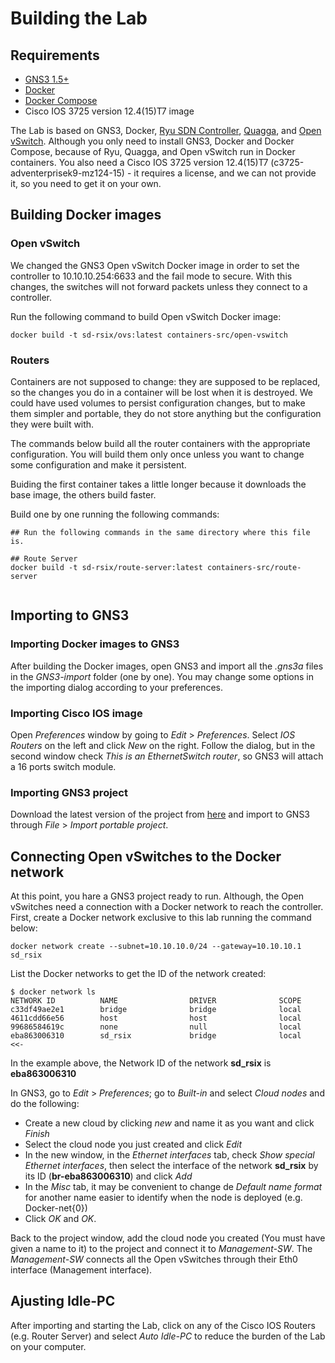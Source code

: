 # Building the Lab

## Requirements

* [GNS3 1.5+](https://www.gns3.com)
* [Docker](https://www.docker.com/)
* [Docker Compose](https://docs.docker.com/compose/)
* Cisco IOS 3725 version 12.4(15)T7 image

The Lab is based on GNS3, Docker, [Ryu SDN Controller](https://osrg.github.io/ryu/), [Quagga](http://www.nongnu.org/quagga/), and [Open vSwitch](http://openvswitch.org/). Although you only need to install GNS3, Docker and Docker Compose, because of Ryu, Quagga, and Open vSwitch run in Docker containers. You also need a Cisco IOS 3725 version 12.4(15)T7 (c3725-adventerprisek9-mz124-15) - it requires a license, and we can not provide it, so you need to get it on your own.

## Building Docker images

### Open vSwitch

We changed the GNS3 Open vSwitch Docker image in order to set the controller to 10.10.10.254:6633 and the fail mode to secure. With this changes, the switches will not forward packets unless they connect to a controller.

Run the following command to build Open vSwitch Docker image:

```
docker build -t sd-rsix/ovs:latest containers-src/open-vswitch
```

### Routers

Containers are not supposed to change: they are supposed to be replaced, so the changes you do in a container will be lost when it is destroyed. We could have used volumes to persist configuration changes, but to make them simpler and portable, they do not store anything but the configuration they were built with.

The commands below build all the router containers with the appropriate configuration. You will build them only once unless you want to change some configuration and make it persistent.

Buiding the first container takes a little longer because it downloads the base image, the others build faster.

Build one by one running the following commands:

```
## Run the following commands in the same directory where this file is.

## Route Server
docker build -t sd-rsix/route-server:latest containers-src/route-server


```


## Importing to GNS3

### Importing Docker images to GNS3

After building the Docker images, open GNS3 and import all the _.gns3a_ files in the _GNS3-import_ folder (one by one). You may change some options in the importing dialog according to your preferences.


### Importing Cisco IOS image

Open _Preferences_ window by going to _Edit_ > _Preferences_. Select _IOS Routers_ on the left and click _New_ on the right. Follow the dialog, but in the second window check _This is an EthernetSwitch router_, so GNS3 will attach a 16 ports switch module.

### Importing GNS3 project

Download the latest version of the project from [here](https://www.dropbox.com/sh/znb6ckb9d7ymiar/AABazkB_lGZ6T7IR4TXXEcyMa?dl=0) and import to GNS3 through _File_ > _Import portable project_.


## Connecting Open vSwitches to the Docker network

At this point, you hare a GNS3 project ready to run. Although, the Open vSwitches need a connection with a Docker network to reach the controller. First, create a Docker network exclusive to this lab running the command below:

```
docker network create --subnet=10.10.10.0/24 --gateway=10.10.10.1 sd_rsix
```

List the Docker networks to get the ID of the network created:

```
$ docker network ls
NETWORK ID          NAME                DRIVER              SCOPE
c33df49ae2e1        bridge              bridge              local
4611cdd66e56        host                host                local
99686584619c        none                null                local
eba863006310        sd_rsix             bridge              local    <<-
```

In the example above, the Network ID of the network __sd_rsix__ is __eba863006310__

In GNS3, go to _Edit_ > _Preferences_; go to _Built-in_ and select _Cloud nodes_ and do the following:

 * Create a new cloud by clicking _new_ and name it as you want and click _Finish_
 * Select the cloud node you just created and click _Edit_
 * In the new window, in the _Ethernet interfaces_ tab, check _Show special Ethernet interfaces_, then select the interface of the network __sd_rsix__ by its ID (__br-eba863006310__) and click _Add_
 * In the _Misc_ tab, it may be convenient to change de _Default name format_ for another name easier to identify when the node is deployed (e.g. Docker-net{0})
 * Click _OK_ and _OK_.

Back to the project window, add the cloud node you created (You must have given a name to it) to the project and connect it to _Management-SW_. The _Management-SW_ connects all the Open vSwitches through their Eth0 interface (Management interface).

## Ajusting Idle-PC

After importing and starting the Lab, click on any of the Cisco IOS Routers (e.g. Router Server) and select _Auto Idle-PC_ to reduce the burden of the Lab on your computer.
